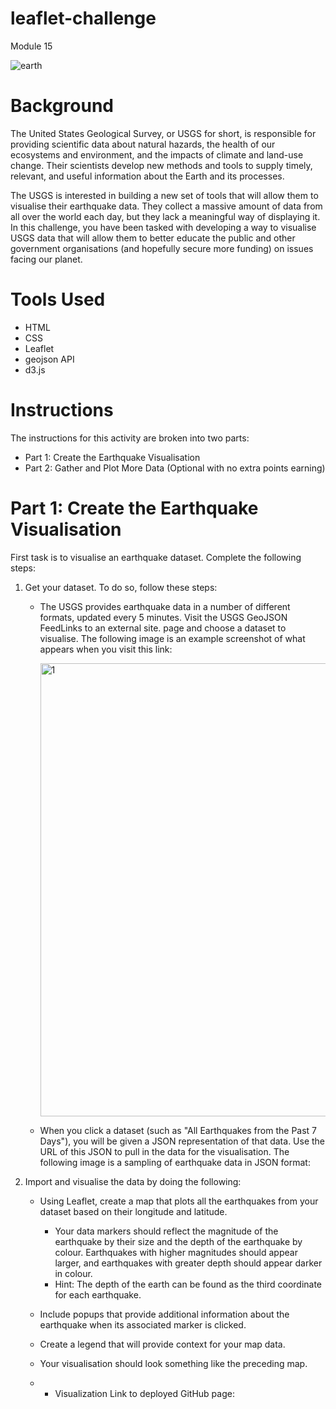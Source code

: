 # leaflet-challenge
Module 15

![earth](https://github.com/user-attachments/assets/ff9d810f-67b4-4b71-824f-d74a48a710c7)


# Background
The United States Geological Survey, or USGS for short, is responsible for providing scientific data about natural hazards, the health of our ecosystems and environment, and the impacts of climate and land-use change. Their scientists develop new methods and tools to supply timely, relevant, and useful information about the Earth and its processes.

The USGS is interested in building a new set of tools that will allow them to visualise their earthquake data. They collect a massive amount of data from all over the world each day, but they lack a meaningful way of displaying it. In this challenge, you have been tasked with developing a way to visualise USGS data that will allow them to better educate the public and other government organisations (and hopefully secure more funding) on issues facing our planet.

# Tools Used
 - HTML
 - CSS
 - Leaflet
 - geojson API
 - d3.js

# Instructions
The instructions for this activity are broken into two parts:
  - Part 1: Create the Earthquake Visualisation
  - Part 2: Gather and Plot More Data (Optional with no extra points earning)

# Part 1: Create the Earthquake Visualisation

First task is to visualise an earthquake dataset. Complete the following steps:
1. Get your dataset. To do so, follow these steps:
   - The USGS provides earthquake data in a number of different formats, updated every 5 minutes. Visit the USGS GeoJSON FeedLinks to an external site. page and choose a dataset to visualise. The following image is an example screenshot of what appears when you visit this link:

     <img width="725" alt="1" src="https://github.com/user-attachments/assets/2336fbf1-6fb0-436e-93df-d6ad7a85bc43">

     
   - When you click a dataset (such as "All Earthquakes from the Past 7 Days"), you will be given a JSON representation of that data. Use the URL of this JSON to pull in the data for the visualisation. The following image is a sampling of earthquake data in JSON format:



2. Import and visualise the data by doing the following:
   - Using Leaflet, create a map that plots all the earthquakes from your dataset based on their longitude and latitude.
      - Your data markers should reflect the magnitude of the earthquake by their size and the depth of the earthquake by colour. Earthquakes with higher magnitudes should 
        appear larger, and earthquakes with greater depth should appear darker in colour.
      - Hint: The depth of the earth can be found as the third coordinate for each earthquake.
   - Include popups that provide additional information about the earthquake when its associated marker is clicked.
   - Create a legend that will provide context for your map data.
   - Your visualisation should look something like the preceding map.
  
   - - Visualization
Link to deployed GitHub page: 
